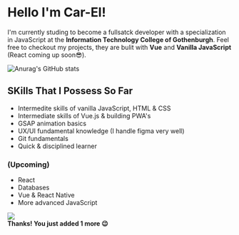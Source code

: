 # Hello I'm Car-El!

I'm currently studing to become a fullsatck developer with a specialization in JavaScript at the **Information Technology College of Gothenburgh**.
Feel free to checkout my projects, they are bulit with **Vue** and **Vanilla JavaScript** (React coming up soon😎).  

![Anurag's GitHub stats](https://github-readme-stats.vercel.app/api?username=Car-ElWilliams&show_icons=true&theme=radical)

## SKills That I Possess So Far
-  Intermedite skills of vanilla JavaScript, HTML & CSS
-  Intermediate skills of Vue.js & building PWA's
-  GSAP animation basics
-  UX/UI fundamental knowledge (I handle figma very well)
-  Git fundamentals
-  Quick & disciplined learner
### (Upcoming)
- React
- Databases
- Vue & React Native 
- More advanced JavaScript




![](https://komarev.com/ghpvc/?username=Car-ElWilliams)\
**Thanks! You just added 1 more 😉**




<!--
**Car-ElWilliams/Car-ElWilliams** is a ✨ _special_ ✨ repository because its `README.md` (this file) appears on your GitHub profile.

Here are some ideas to get you started:

- 🔭 I’m currently working on ...
- 🌱 I’m currently learning ...
- 👯 I’m looking to collaborate on ...
- 🤔 I’m looking for help with ...
- 💬 Ask me about ...
- 📫 How to reach me: ...
-  Pronouns: ...
- ⚡ Fun fact: ...
-->
